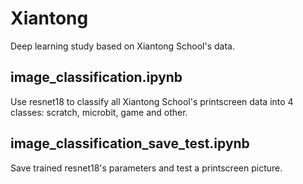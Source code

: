 # Xiantong
Deep learning study based on Xiantong School's data.

## image_classification.ipynb

Use resnet18 to classify all Xiantong School's printscreen data into 4 classes: scratch, microbit, game and other.

## image_classification_save_test.ipynb

Save trained resnet18's parameters and test a printscreen picture.
